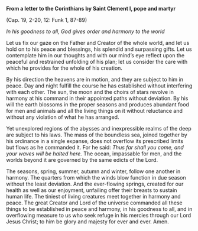

**From a letter to the Corinthians by Saint Clement I, pope and martyr**

(Cap. 19, 2-20, 12: Funk 1, 87-89)

_In his goodness to all, God gives order and harmony to the world_

Let us fix our gaze on the Father and Creator of the whole world, and let us hold on to his peace and blessings, his splendid and surpassing gifts. Let us contemplate him in our thoughts and with our mind’s eye reflect upon the peaceful and restrained unfolding of his plan; let us consider the care with which he provides for the whole of his creation.

By his direction the heavens are in motion, and they are subject to him in peace. Day and night fulfill the course he has established without interfering with each other. The sun, the moon and the choirs of stars revolve in harmony at his command in their appointed paths without deviation. By his will the earth blossoms in the proper seasons and produces abundant food for men and animals and all the living things on it without reluctance and without any violation of what he has arranged.

Yet unexplored regions of the abysses and inexpressible realms of the deep are subject to his laws. The mass of the boundless sea, joined together by his ordinance in a single expanse, does not overflow its prescribed limits but flows as he commanded it. For he said: _Thus far shall you come, and your waves will be halted here._ The ocean, impassable for men, and the worlds beyond it are governed by the same edicts of the Lord.

The seasons, spring, summer, autumn and winter, follow one another in harmony. The quarters from which the winds blow function in due season without the least deviation. And the ever-flowing springs, created for our health as well as our enjoyment, unfailing offer their breasts to sustain human life. The tiniest of living creatures meet together in harmony and peace. The great Creator and Lord of the universe commanded all these things to be established in peace and harmony, in his goodness to all, and in overflowing measure to us who seek refuge in his mercies through our Lord Jesus Christ; to him be glory and majesty for ever and ever. Amen.

